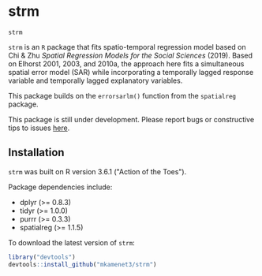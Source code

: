 # strm

`strm`

`strm` is an `R` package that fits spatio-temporal regression model based on Chi & Zhu *Spatial Regression Models for the Social Sciences* (2019). Based on Elhorst 2001, 2003, and 2010a, the approach here fits a simultaneous spatial error model (SAR) while incorporating a temporally lagged response variable and temporally lagged explanatory variables.

This package builds on the `errorsarlm()` function from the `spatialreg` package.

This package is still under development. Please report bugs or constructive tips to issues [here](https://github.com/mkamenet3/strm/issues).

## Installation

`strm` was built on R version 3.6.1 ("Action of the Toes").

Package dependencies include:

- dplyr (>= 0.8.3)
- tidyr (>= 1.0.0)
- purrr (>= 0.3.3)
- spatialreg (>= 1.1.5)


To download the latest version of `strm`:

```R
library("devtools")
devtools::install_github("mkamenet3/strm")

```
